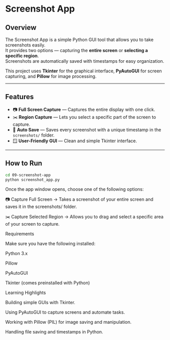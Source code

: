 # Screenshot App

## Overview
The Screenshot App is a simple Python GUI tool that allows you to take screenshots easily.  
It provides two options — capturing the **entire screen** or **selecting a specific region**.  
Screenshots are automatically saved with timestamps for easy organization.  

This project uses **Tkinter** for the graphical interface, **PyAutoGUI** for screen capturing, and **Pillow** for image processing.

---

## Features
- 📷 **Full Screen Capture** — Captures the entire display with one click.
- ✂️ **Region Capture** — Lets you select a specific part of the screen to capture.
- 💾 **Auto Save** — Saves every screenshot with a unique timestamp in the `screenshots/` folder.
- 🪟 **User-Friendly GUI** — Clean and simple Tkinter interface.

---

## How to Run

```bash
cd 09-screenshot-app
python screenshot_app.py
```

Once the app window opens, choose one of the following options:

📷 Capture Full Screen
→ Takes a screenshot of your entire screen and saves it in the screenshots/ folder.

✂️ Capture Selected Region
→ Allows you to drag and select a specific area of your screen to capture.

Requirements

Make sure you have the following installed:

Python 3.x

Pillow

PyAutoGUI

Tkinter (comes preinstalled with Python)

Learning Highlights

Building simple GUIs with Tkinter.

Using PyAutoGUI to capture screens and automate tasks.

Working with Pillow (PIL) for image saving and manipulation.

Handling file saving and timestamps in Python.